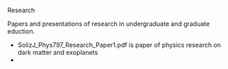 Research

Papers and presentations of research in undergraduate and graduate eduction.
  - SolizJ_Phys797_Research_Paper1.pdf is paper of physics research on dark matter and exoplanets
  - 
